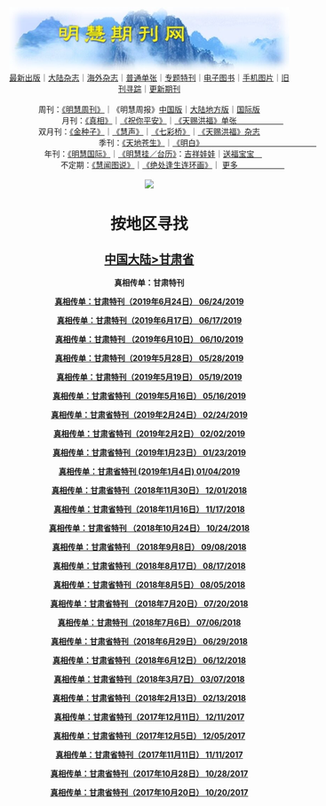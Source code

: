 <a id="user-content-1" class="anchor" aria-hidden="true" href="#1">
<a name="1" id="1" target="_blank"></a> <span id="1">
<a name="2" id="2" target="_blank"></a> <span id="2">
<a name="3" id="3" target="_blank"></a> <span id="3">
<a name="4" id="4" target="_blank"></a> <span id="4">
<a name="5" id="5" target="_blank"></a> <span id="5">
<a name="6" id="6" target="_blank"></a> <span id="6">
<a name="7" id="7" target="_blank"></a> <span id="7">
<a id="user-content-1" href="#1">
<div align="center">
<a target="_blank" href="https://github.com/19920513/djy/blob/master/gb/nsc413.md#1"><img src="https://github.com/pdf-edit/qikan/blob/master/mhqk.jpg?raw=true"></a><br>
<a href="https://github.com/pdf-edit/qikan/blob/master/display.aspx/category_id/8/page_1.md#1">最新出版</a>｜<a href="https://github.com/pdf-edit/qikan/blob/master/category.aspx/category/mainland/page_1.md#1">大陆杂志</a>｜<a href="https://github.com/pdf-edit/qikan/blob/master/category.aspx/category/overseas/page_1.md#1">海外杂志</a>｜<a href="https://github.com/pdf-edit/qikan/blob/master/display.aspx/category_id/4/guige_id/3/page_1.md#1">普通单张</a>｜<a href="https://github.com/pdf-edit/qikan/blob/master/category.aspx/category/zhuanti/page_1.md#1">专题特刊</a>｜<a href="https://github.com/pdf-edit/qikan/blob/master/display.aspx/category_id/6/meijie_id/2/page_1.md#1">电子图书</a>｜<a href="https://github.com/pdf-edit/qikan/blob/master/display.aspx/qikan_type_id/11075/page_1.md#1">手机图片</a>｜<a href="https://github.com/pdf-edit/qikan/blob/master/display.aspx/category_id/5/zhouqi_id/6/page_1.md#1">旧刊寻踪</a>｜<a href="https://github.com/pdf-edit/qikan/blob/master/UpdatedArticles.aspx/page_1.md#1">更新期刊</a>
<br>
<br>
周刊：<a href="https://github.com/pdf-edit/qikan/blob/master/display.aspx/qikan_type_id/5179/page_1.md#1">《明慧周刊》</a>｜《明慧周报》<a href="https://github.com/pdf-edit/qikan/blob/master/display.aspx/qikan_type_id/5178/page_1.md#1">中国版</a>｜<a href="https://github.com/pdf-edit/qikan/blob/master/mainland.aspx/page_1.md#1">大陆地方版</a>｜<a href="https://github.com/pdf-edit/qikan/blob/master/display.aspx/qikan_type_id/5151/page_1.md#1">国际版</a><br>
月刊：<a href="https://github.com/pdf-edit/qikan/blob/master/display.aspx/qikan_type_id/5240/page_1.md#1">《真相》</a>｜<a href="https://github.com/pdf-edit/qikan/blob/master/display.aspx/qikan_type_id/11182/page_1.md#1">《祝你平安》</a>｜<a href="https://github.com/pdf-edit/qikan/blob/master/display.aspx/qikan_type_id/5360/keyword/E5/contain/true/page_1.md#1">《天赐洪福》单张　　　　　　</a><br>
双月刊：<a href="https://github.com/pdf-edit/qikan/blob/master/display.aspx/qikan_type_id/7500/page_1.md#1">《金种子》</a>｜<a href="https://github.com/pdf-edit/qikan/blob/master/display.aspx/qikan_type_id/5638/page_1.md#1">《慧声》</a>｜<a href="https://github.com/pdf-edit/qikan/blob/master/display.aspx/qikan_type_id/7268/page_1.md#1">《七彩桥》</a>｜<a href="https://github.com/pdf-edit/qikan/blob/master/display.aspx/qikan_type_id/5360/keyword/E5/contain/false/page_1.md#1">《天赐洪福》杂志</a> <br>
季刊：<a href="https://github.com/pdf-edit/qikan/blob/master/display.aspx/qikan_type_id/5139/page_1.md#1">《天地苍生》</a>｜<a href="https://github.com/pdf-edit/qikan/blob/master/display.aspx/qikan_type_id/5140/page_1.md#1">《明白》　　　　　　　　　　　　　　　</a><br>
年刊：<a href="https://github.com/pdf-edit/qikan/blob/master/display.aspx/qikan_type_id/10922/page_1.md#1">《明慧国际》</a>｜<a href="https://github.com/pdf-edit/qikan/blob/master/display.aspx/category_id/6/meijie_id/3/page_1.md#1">《明慧挂／台历》</a>：<a href="https://github.com/pdf-edit/qikan/blob/master/display.aspx/category_id/6/meijie_id/3/keyword/E5/page_1.md#1">吉祥娃娃</a>｜<a href="https://github.com/pdf-edit/qikan/blob/master/display.aspx/category_id/6/meijie_id/3/keyword/E9/page_1.md#1">送福宝宝　</a><br> 
不定期：<a href="https://github.com/pdf-edit/qikan/blob/master/display.aspx/qikan_type_id/11185/page_1.md#1">《慧闻图说》</a>｜<a href="https://github.com/pdf-edit/qikan/blob/master/display.aspx/qikan_type_id/11131/page_1.md#1">《绝处逢生连环画》</a>｜ <a href="https://github.com/pdf-edit/qikan/blob/master/display.aspx/category_id/6/meijie_id/3/keyword/other/page_1.md#1">更多　　　　　　</a> <br>
<br>
<a target="_blank" href="https://github.com/19920513/djy/blob/master/gb/nsc413.md#1"><img src="https://raw.githubusercontent.com/19920513/www/master/t/lh600.jpg"></a><br>
<h1><strong>按地区寻找</strong></h1><p align="center"><h2><strong><a target="_blank" href="https://github.com/19920513/qikan/blob/master/mainland.aspx/page_1.md">中国大陆</a><a target="_blank" href="https://github.com/19920513/qikan/blob/master/mainland.aspx?category_id=7&location_id=29/page_1.md#1">>甘肃省</a></strong></h2></p>
<p align="center"><strong>真相传单：甘肃特刊</strong></p>
<p align="center"><strong><a target="_blank" href="https://gitlab.com/19920513/pdfkit/-/raw/master/tests/pdf/193307.pdf">真相传单：甘肃特刊（2019年6月24日）      06/24/2019</a></strong></p>
<p align="center"><strong><a target="_blank" href="https://gitlab.com/19920513/pdfkit/-/raw/master/tests/pdf/193216.pdf">真相传单：甘肃特刊（2019年6月17日）      06/17/2019</a></strong></p>
<p align="center"><strong><a target="_blank" href="https://gitlab.com/19920513/pdfkit/-/raw/master/tests/pdf/193136.pdf">真相传单：甘肃特刊  （2019年6月10日）      06/10/2019</a></strong></p>
<p align="center"><strong><a target="_blank" href="https://gitlab.com/19920513/pdfkit/-/raw/master/tests/pdf/192978.pdf">真相传单：甘肃特刊（2019年5月28日）      05/28/2019</a></strong></p>
<p align="center"><strong><a target="_blank" href="https://gitlab.com/19920513/pdfkit/-/raw/master/tests/pdf/192872.pdf">真相传单：甘肃特刊（2019年5月19日）      05/19/2019</a></strong></p>
<p align="center"><strong><a target="_blank" href="https://gitlab.com/19920513/pdfkit/-/raw/master/tests/pdf/192826.pdf">真相传单：甘肃省特刊（2019年5月16日）      05/16/2019</a></strong></p>
<p align="center"><strong><a target="_blank" href="https://gitlab.com/19920513/pdfkit/-/raw/master/tests/pdf/191828.pdf">真相传单：甘肃省特刊（2019年2月24日）      02/24/2019</a></strong></p>
<p align="center"><strong><a target="_blank" href="https://gitlab.com/19920513/pdfkit/-/raw/master/tests/pdf/191583.pdf">真相传单：甘肃省特刊（2019年2月2日）      02/02/2019</a></strong></p>
<p align="center"><strong><a target="_blank" href="https://gitlab.com/19920513/pdfkit/-/raw/master/tests/pdf/191479.pdf">真相传单：甘肃省特刊（2019年1月23日）      01/23/2019</a></strong></p>
<p align="center"><strong><a target="_blank" href="https://gitlab.com/19920513/pdfkit/-/raw/master/tests/pdf/191229.pdf">真相传单：甘肃省特刊 (2019年1月4日)      01/04/2019</a></strong></p>
<p align="center"><strong><a target="_blank" href="https://gitlab.com/19920513/pdfkit/-/raw/master/tests/pdf/190812.pdf">真相传单：甘肃省特刊（2018年11月30日）      12/01/2018</a></strong></p>
<p align="center"><strong><a target="_blank" href="https://gitlab.com/19920513/pdfkit/-/raw/master/tests/pdf/190661.pdf">真相传单：甘肃省特刊（2018年11月16日）      11/17/2018</a></strong></p>
<p align="center"><strong><a target="_blank" href="https://gitlab.com/19920513/pdfkit/-/raw/master/tests/pdf/190316.pdf">真相传单：甘肃省特刊  （2018年10月24日）      10/24/2018</a></strong></p>
<p align="center"><strong><a target="_blank" href="https://gitlab.com/19920513/pdfkit/-/raw/master/tests/pdf/189704.pdf">真相传单：甘肃省特刊   （2018年9月8日）      09/08/2018</a></strong></p>
<p align="center"><strong><a target="_blank" href="https://gitlab.com/19920513/pdfkit/-/raw/master/tests/pdf/189392.pdf">真相传单：甘肃省特刊（2018年8月17日）      08/17/2018</a></strong></p>
<p align="center"><strong><a target="_blank" href="https://gitlab.com/19920513/pdfkit/-/raw/master/tests/pdf/189258.pdf">真相传单：甘肃省特刊（2018年8月5日）      08/05/2018</a></strong></p>
<p align="center"><strong><a target="_blank" href="https://gitlab.com/19920513/pdfkit/-/raw/master/tests/pdf/189038.pdf">真相传单：甘肃省特刊 （2018年7月20日）      07/20/2018</a></strong></p>
<p align="center"><strong><a target="_blank" href="https://gitlab.com/19920513/pdfkit/-/raw/master/tests/pdf/188851.pdf">真相传单：甘肃特刊（2018年7月6日）      07/06/2018</a></strong></p>
<p align="center"><strong><a target="_blank" href="https://gitlab.com/19920513/pdfkit/-/raw/master/tests/pdf/188745.pdf">真相传单：甘肃省特刊（2018年6月29日）      06/29/2018</a></strong></p>
<p align="center"><strong><a target="_blank" href="https://gitlab.com/19920513/pdfkit/-/raw/master/tests/pdf/188558.pdf">真相传单：甘肃省特刊（2018年6月12日）      06/12/2018</a></strong></p>
<p align="center"><strong><a target="_blank" href="https://gitlab.com/19920513/pdfkit/-/raw/master/tests/pdf/187286.pdf">真相传单：甘肃省特刊（2018年3月7日）      03/07/2018</a></strong></p>
<p align="center"><strong><a target="_blank" href="https://gitlab.com/19920513/pdfkit/-/raw/master/tests/pdf/187022.pdf">真相传单：甘肃省特刊（2018年2月13日）      02/13/2018</a></strong></p>
<p align="center"><strong><a target="_blank" href="https://gitlab.com/19920513/pdfkit/-/raw/master/tests/pdf/186140.pdf">真相传单：甘肃省特刊（2017年12月11日）      12/11/2017</a></strong></p>
<p align="center"><strong><a target="_blank" href="https://gitlab.com/19920513/pdfkit/-/raw/master/tests/pdf/186040.pdf">真相传单：甘肃省特刊（2017年12月5日）      12/05/2017</a></strong></p>
<p align="center"><strong><a target="_blank" href="https://gitlab.com/19920513/pdfkit/-/raw/master/tests/pdf/185663.pdf">真相传单：甘肃省特刊（2017年11月11日）      11/11/2017</a></strong></p>
<p align="center"><strong><a target="_blank" href="https://gitlab.com/19920513/pdfkit/-/raw/master/tests/pdf/185470.pdf">真相传单：甘肃省特刊（2017年10月28日）      10/28/2017</a></strong></p>
<p align="center"><strong><a target="_blank" href="https://gitlab.com/19920513/pdfkit/-/raw/master/tests/pdf/185333.pdf">真相传单：甘肃省特刊（2017年10月20日）      10/20/2017</a></strong></p>

